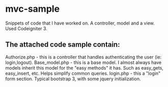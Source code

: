 # mvc-sample
Snippets of code that I have worked on. A controller, model and a view. Used Codeigniter 3.


## The attached code sample contain:
 
Authorize.php - this is a controller that handles authenticating the user (ie: login,logout).
Base_model.php - this is a base model. I almost always have models inherit this model for the "easy methods" it has. Such as easy_gets, easy_insert, etc. Helps simplify common queries.
login.php - this a "login" form section. Typical bootstrap 3, with some jquery initialization.
